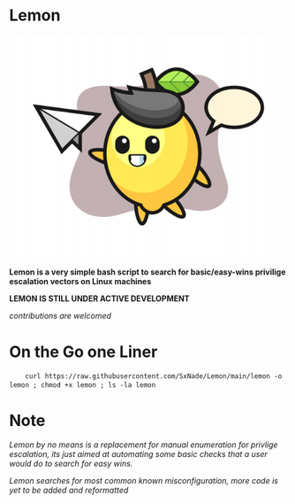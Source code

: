 # Lemon

![lemon](https://github.com/SxNade/Lemon/blob/main/Lemon.jpg)

**Lemon is a very simple bash script to search for basic/easy-wins privilige escalation vectors on Linux machines** 

**LEMON IS STILL UNDER ACTIVE DEVELOPMENT**

*contributions are welcomed*



# On the Go one Liner

        curl https://raw.githubusercontent.com/SxNade/Lemon/main/lemon -o lemon ; chmod +x lemon ; ls -la lemon


# Note

*Lemon by no means is a replacement for manual enumeration for privlige escalation, its just aimed at automating some basic checks that a user would do to search for easy wins.*

*Lemon searches for most common known misconfiguration, more code is yet to be added and reformatted*

